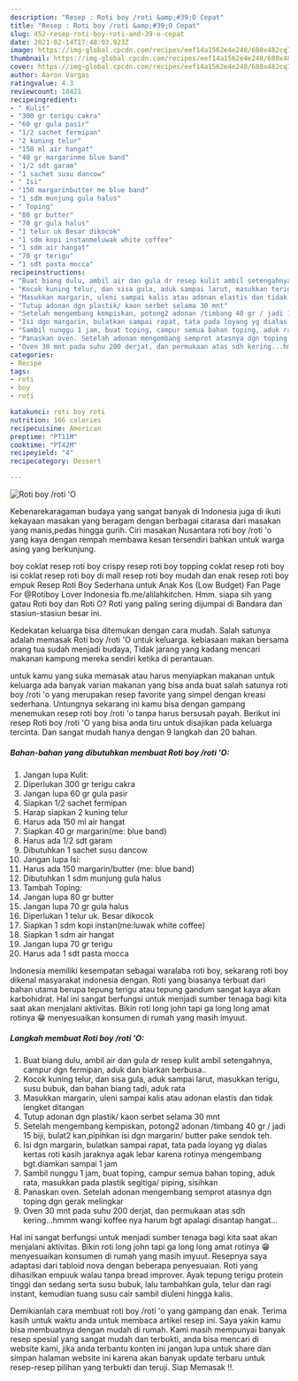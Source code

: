 ```yaml
---
description: "Resep : Roti boy /roti &amp;#39;O Cepat"
title: "Resep : Roti boy /roti &amp;#39;O Cepat"
slug: 452-resep-roti-boy-roti-and-39-o-cepat
date: 2021-02-14T17:48:03.923Z
image: https://img-global.cpcdn.com/recipes/eef14a1562e4e248/680x482cq70/roti-boy-roti-o-foto-resep-utama.jpg
thumbnail: https://img-global.cpcdn.com/recipes/eef14a1562e4e248/680x482cq70/roti-boy-roti-o-foto-resep-utama.jpg
cover: https://img-global.cpcdn.com/recipes/eef14a1562e4e248/680x482cq70/roti-boy-roti-o-foto-resep-utama.jpg
author: Aaron Vargas
ratingvalue: 4.3
reviewcount: 18421
recipeingredient:
- " Kulit"
- "300 gr terigu cakra"
- "60 gr gula pasir"
- "1/2 sachet fermipan"
- "2 kuning telur"
- "150 ml air hangat"
- "40 gr margarinme blue band"
- "1/2 sdt garam"
- "1 sachet susu dancow"
- " Isi"
- "150 margarinbutter me blue band"
- "1 sdm munjung gula halus"
- " Toping"
- "80 gr butter"
- "70 gr gula halus"
- "1 telur uk Besar dikocok"
- "1 sdm kopi instanmeluwak white coffee"
- "1 sdm air hangat"
- "70 gr terigu"
- "1 sdt pasta mocca"
recipeinstructions:
- "Buat biang dulu, ambil air dan gula dr resep kulit ambil setengahnya, campur dgn fermipan, aduk dan biarkan berbusa.."
- "Kocok kuning telur, dan sisa gula, aduk sampai larut, masukkan terigu, susu bubuk, dan bahan biang tadi, aduk rata"
- "Masukkan margarin, uleni sampai kalis atau adonan elastis dan tidak lengket ditangan"
- "Tutup adonan dgn plastik/ kaon serbet selama 30 mnt"
- "Setelah mengembang kempiskan, potong2 adonan /timbang 40 gr / jadi 15 biji, bulat2 kan,pipihkan isi dgn margarin/ butter pake sendok teh."
- "Isi dgn margarin, bulatkan sampai rapat, tata pada loyang yg dialas kertas roti kasih jaraknya agak lebar karena rotinya mengembang bgt.diamkan sampai 1 jam"
- "Sambil nunggu 1 jam, buat toping, campur semua bahan toping, aduk rata, masukkan pada plastik segitiga/ piping, sisihkan"
- "Panaskan oven. Setelah adonan mengembang semprot atasnya dgn toping dgn gerak melingkar"
- "Oven 30 mnt pada suhu 200 derjat, dan permukaan atas sdh kering...hmmm wangi koffee nya harum bgt apalagi disantap hangat..."
categories:
- Recipe
tags:
- roti
- boy
- roti

katakunci: roti boy roti 
nutrition: 166 calories
recipecuisine: American
preptime: "PT11M"
cooktime: "PT42M"
recipeyield: "4"
recipecategory: Dessert

---
```



![Roti boy /roti &#39;O](https://img-global.cpcdn.com/recipes/eef14a1562e4e248/680x482cq70/roti-boy-roti-o-foto-resep-utama.jpg)

Kebenarekaragaman budaya yang sangat banyak di Indonesia juga di ikuti kekayaan masakan yang beragam dengan berbagai citarasa dari masakan yang manis,pedas hingga gurih. Ciri masakan Nusantara roti boy /roti &#39;o yang kaya dengan rempah membawa kesan tersendiri bahkan untuk warga asing yang berkunjung.


boy coklat resep roti boy crispy resep roti boy topping coklat resep roti boy isi coklat resep roti boy di mall resep roti boy mudah dan enak resep roti boy empuk Resep Roti Boy Sederhana untuk Anak Kos (Low Budget) Fan Page For @Rotiboy Lover Indonesia fb.me/alilahkitchen. Hmm. siapa sih yang gatau Roti boy dan Roti O? Roti yang paling sering dijumpai di Bandara dan stasiun-stasiun besar ini.

Kedekatan keluarga bisa ditemukan dengan cara mudah. Salah satunya adalah memasak Roti boy /roti &#39;O untuk keluarga. kebiasaan makan bersama orang tua sudah menjadi budaya, Tidak jarang yang kadang mencari makanan kampung mereka sendiri ketika di perantauan.

untuk kamu yang suka memasak atau harus menyiapkan makanan untuk keluarga ada banyak varian makanan yang bisa anda buat salah satunya roti boy /roti &#39;o yang merupakan resep favorite yang simpel dengan kreasi sederhana. Untungnya sekarang ini kamu bisa dengan gampang menemukan resep roti boy /roti &#39;o tanpa harus bersusah payah.
Berikut ini resep Roti boy /roti &#39;O yang bisa anda tiru untuk disajikan pada keluarga tercinta. Dan sangat mudah hanya dengan 9 langkah dan 20 bahan.


<!--inarticleads1-->

##### Bahan-bahan yang dibutuhkan membuat Roti boy /roti &#39;O:

1. Jangan lupa  Kulit:
1. Diperlukan 300 gr terigu cakra
1. Jangan lupa 60 gr gula pasir
1. Siapkan 1/2 sachet fermipan
1. Harap siapkan 2 kuning telur
1. Harus ada 150 ml air hangat
1. Siapkan 40 gr margarin(me: blue band)
1. Harus ada 1/2 sdt garam
1. Dibutuhkan 1 sachet susu dancow
1. Jangan lupa  Isi:
1. Harus ada 150 margarin/butter (me: blue band)
1. Dibutuhkan 1 sdm munjung gula halus
1. Tambah  Toping:
1. Jangan lupa 80 gr butter
1. Jangan lupa 70 gr gula halus
1. Diperlukan 1 telur uk. Besar dikocok
1. Siapkan 1 sdm kopi instan(me:luwak white coffee)
1. Siapkan 1 sdm air hangat
1. Jangan lupa 70 gr terigu
1. Harus ada 1 sdt pasta mocca


Indonesia memiliki kesempatan sebagai waralaba roti boy, sekarang roti boy dikenal masyarakat indonesia dengan. Roti yang biasanya terbuat dari bahan utama berupa tepung terigu atau tepung gandum sangat kaya akan karbohidrat. Hal ini sangat berfungsi untuk menjadi sumber tenaga bagi kita saat akan menjalani aktivitas. Bikin roti long john tapi ga long long amat rotinya 😁 menyesuaikan konsumen di rumah yang masih imyuut. 

<!--inarticleads2-->

##### Langkah membuat  Roti boy /roti &#39;O:

1. Buat biang dulu, ambil air dan gula dr resep kulit ambil setengahnya, campur dgn fermipan, aduk dan biarkan berbusa..
1. Kocok kuning telur, dan sisa gula, aduk sampai larut, masukkan terigu, susu bubuk, dan bahan biang tadi, aduk rata
1. Masukkan margarin, uleni sampai kalis atau adonan elastis dan tidak lengket ditangan
1. Tutup adonan dgn plastik/ kaon serbet selama 30 mnt
1. Setelah mengembang kempiskan, potong2 adonan /timbang 40 gr / jadi 15 biji, bulat2 kan,pipihkan isi dgn margarin/ butter pake sendok teh.
1. Isi dgn margarin, bulatkan sampai rapat, tata pada loyang yg dialas kertas roti kasih jaraknya agak lebar karena rotinya mengembang bgt.diamkan sampai 1 jam
1. Sambil nunggu 1 jam, buat toping, campur semua bahan toping, aduk rata, masukkan pada plastik segitiga/ piping, sisihkan
1. Panaskan oven. Setelah adonan mengembang semprot atasnya dgn toping dgn gerak melingkar
1. Oven 30 mnt pada suhu 200 derjat, dan permukaan atas sdh kering...hmmm wangi koffee nya harum bgt apalagi disantap hangat...


Hal ini sangat berfungsi untuk menjadi sumber tenaga bagi kita saat akan menjalani aktivitas. Bikin roti long john tapi ga long long amat rotinya 😁 menyesuaikan konsumen di rumah yang masih imyuut. Resepnya saya adaptasi dari tabloid nova dengan beberapa penyesuaian. Roti yang dihasilkan empuuk walau tanpa bread improver. Ayak tepung terigu protein tinggi dan sedang serta susu bubuk, lalu tambahkan gula, telur dan ragi instant, kemudian tuang susu cair sambil diuleni hingga kalis. 

Demikianlah cara membuat roti boy /roti &#39;o yang gampang dan enak. Terima kasih untuk waktu anda untuk membaca artikel resep ini. Saya yakin kamu bisa membuatnya dengan mudah di rumah. Kami masih mempunyai banyak resep spesial yang sangat mudah dan terbukti, anda bisa mencari di website kami, jika anda terbantu konten ini jangan lupa untuk share dan simpan halaman website ini karena akan banyak update terbaru untuk resep-resep pilihan yang terbukti dan teruji. Siap Memasak !!. 
